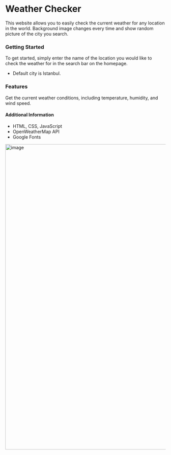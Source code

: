 # Weather Checker
This website allows you to easily check the current weather for any location in the world. Background image changes every time and show random picture of the city you search.

### Getting Started
To get started, simply enter the name of the location you would like to check the weather for in the search bar on the homepage.
- Default city is Istanbul.

### Features
Get the current weather conditions, including temperature, humidity, and wind speed.

#### Additional Information
- HTML, CSS, JavaScript
- OpenWeatherMap API
- Google Fonts

<img width="959" alt="image" src="https://user-images.githubusercontent.com/55256787/214987551-10b9180e-7f17-4c10-9e7d-c66a31ef70ec.png">

